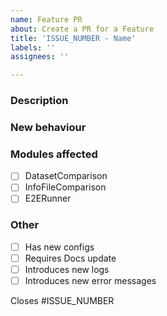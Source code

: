 ```yaml
---
name: Feature PR
about: Create a PR for a Feature
title: 'ISSUE_NUMBER - Name'
labels: ''
assignees: ''

---
```


### Description

### New behaviour

### Modules affected
- [ ] DatasetComparison
- [ ] InfoFileComparison
- [ ] E2ERunner

### Other
- [ ] Has new configs 
- [ ] Requires Docs update
- [ ] Introduces new logs
- [ ] Introduces new error messages

Closes #ISSUE_NUMBER
